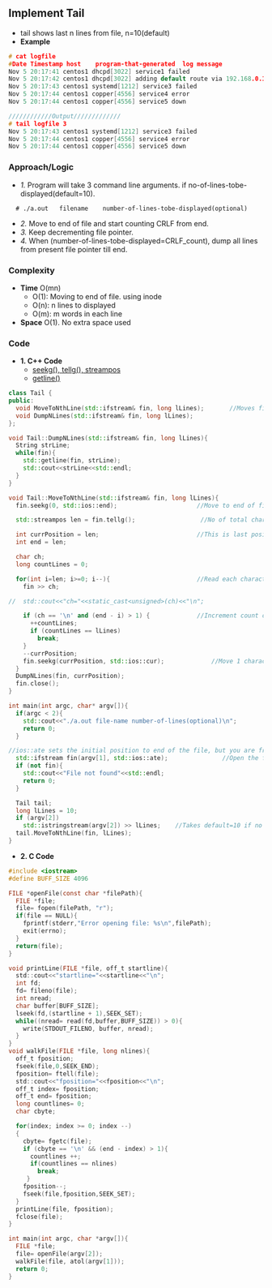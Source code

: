 ## Implement Tail
- tail shows last n lines from file, n=10(default)
- **Example**
```c
# cat logfile
#Date Timestamp host    program-that-generated  log message
Nov 5 20:17:41 centos1 dhcpd[3022] service1 failed
Nov 5 20:17:42 centos1 dhcpd[3022] adding default route via 192.168.0.1 metric 0
Nov 5 20:17:43 centos1 systemd[1212] service3 failed
Nov 5 20:17:44 centos1 copper[4556] service4 error
Nov 5 20:17:44 centos1 copper[4556] service5 down

////////////Output/////////////
# tail logfile 3
Nov 5 20:17:43 centos1 systemd[1212] service3 failed
Nov 5 20:17:44 centos1 copper[4556] service4 error
Nov 5 20:17:44 centos1 copper[4556] service5 down
```

### Approach/Logic
- *1.* Program will take 3 command line arguments. if no-of-lines-tobe-displayed(default=10).
```
  # ./a.out   filename    number-of-lines-tobe-displayed(optional)
```
- *2.* Move to end of file and start counting CRLF from end. 
- *3.* Keep decrementing file pointer. 
- *4.* When (number-of-lines-tobe-displayed=CRLF_count), dump all lines from present file pointer till end.

### Complexity
- **Time** O(mn)
  - O(1): Moving to end of file. using inode
  - O(n): n lines to displayed
  - O(m): m words in each line
- **Space** O(1). No extra space used

### Code
- **1. C++ Code**
  - [seekg(), tellg(), streampos](/Languages/Programming_Languages/c%2B%2B/Libraries_FileHandling/Streams/File_Handling/Functions/README.md)
  - [getline()](/Languages/Programming_Languages/c++/Libraries_FileHandling/Strings/Functions/README.md)
```c++
class Tail {
public:
  void MoveToNthLine(std::ifstream& fin, long lLines);       //Moves file pointer to nth line from End
  void DumpNLines(std::ifstream& fin, long lLines);
};

void Tail::DumpNLines(std::ifstream& fin, long lLines){
  String strLine;
  while(fin){
    std::getline(fin, strLine);
    std::cout<<strLine<<std::endl;
  }
}

void Tail::MoveToNthLine(std::ifstream& fin, long lLines){
  fin.seekg(0, std::ios::end);                      //Move to end of file

  std::streampos len = fin.tellg();                  //No of total characters in file

  int currPosition = len;                           //This is last position in file
  int end = len;

  char ch;
  long countLines = 0;

  for(int i=len; i>=0; i--){                        //Read each character from end
    fin >> ch;

//  std::cout<<"ch="<<static_cast<unsigned>(ch)<<"\n";

    if (ch == '\n' and (end - i) > 1) {             //Increment count on New line only
      ++countLines;
      if (countLines == lLines)
        break;
    }
    --currPosition;
    fin.seekg(currPosition, std::ios::cur);             //Move 1 character backward
  }
  DumpNLines(fin, currPosition);
  fin.close();
}

int main(int argc, char* argv[]){
  if(argc < 2){
    std::cout<<"./a.out file-name number-of-lines(optional)\n";
    return 0;
  }

//ios::ate sets the initial position to end of the file, but you are free to seek thereafter.
  std::ifstream fin(argv[1], std::ios::ate);               //Open the file
  if (not fin){
    std::cout<<"File not found"<<std::endl;
    return 0;
  }

  Tail tail;
  long lLines = 10;
  if (argv[2])
    std::istringstream(argv[2]) >> lLines;    //Takes default=10 if no input provided
  tail.MoveToNthLine(fin, lLines);
}
```

- **2. C Code**
```c
#include <iostream>
#define BUFF_SIZE 4096

FILE *openFile(const char *filePath){
  FILE *file;
  file= fopen(filePath, "r");
  if(file == NULL){
    fprintf(stderr,"Error opening file: %s\n",filePath);
    exit(errno);
  }
  return(file);
}

void printLine(FILE *file, off_t startline){
  std::cout<<"startline="<<startline<<"\n";
  int fd;
  fd= fileno(file);
  int nread;
  char buffer[BUFF_SIZE];
  lseek(fd,(startline + 1),SEEK_SET);
  while((nread= read(fd,buffer,BUFF_SIZE)) > 0){
    write(STDOUT_FILENO, buffer, nread);
  }
}
void walkFile(FILE *file, long nlines){
  off_t fposition;
  fseek(file,0,SEEK_END);
  fposition= ftell(file);
  std::cout<<"fposition="<<fposition<<"\n";
  off_t index= fposition;
  off_t end= fposition;
  long countlines= 0;
  char cbyte;

  for(index; index >= 0; index --)
  {
    cbyte= fgetc(file);
    if (cbyte == '\n' && (end - index) > 1){
      countlines ++;
      if(countlines == nlines)
        break;
     }
    fposition--;
    fseek(file,fposition,SEEK_SET);
  }
  printLine(file, fposition);
  fclose(file);
}

int main(int argc, char *argv[]){
  FILE *file;
  file= openFile(argv[2]);
  walkFile(file, atol(argv[1]));
  return 0;
}
```
